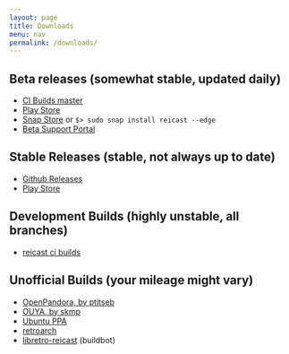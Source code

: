 ```yaml
---
layout: page
title: Downloads
menu: nav
permalink: /downloads/
---
```


Beta releases (somewhat stable, updated daily)
---
- [CI Builds master](http://builds.reicast.com#master)
- [Play Store](http://enroll.reicast.com)
- [Snap Store](https://snapcraft.io/reicast) or `$> sudo snap install reicast --edge`
- [Beta Support Portal](http://beta.reicast.com)

Stable Releases (stable, not always up to date)
---
- [Github Releases](https://github.com/reicast/reicast-emulator/releases)
- [Play Store](https://play.google.com/store/apps/details?id=com.reicast.emulator)


Development Builds (highly unstable, all branches)
---
- [reicast ci builds](http://builds.reicast.com/)


Unofficial Builds (your mileage might vary)
---
- [OpenPandora, by ptitseb](http://repo.openpandora.org/?page=detail&app=reicast_ptitseb)
- [OUYA, by skmp](https://www.ouya.tv/game/reicast/)
- [Ubuntu PPA](https://code.launchpad.net/~random-stuff/+archive/ubuntu/ppa)
- [retroarch](http://www.retroarch.com/?page=platforms)
- [libretro-reicast](http://buildbot.libretro.com/) (buildbot)
